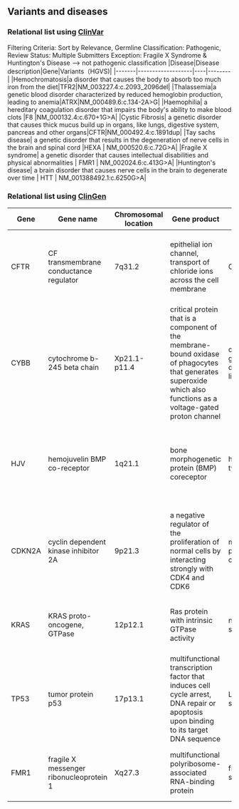 ## Variants and diseases

### Relational list using [ClinVar](https://www.ncbi.nlm.nih.gov/clinvar/)
Filtering Criteria: Sort by Relevance, Germline Classification: Pathogenic, Review Status: Multiple Submitters
Exception: Fragile X Syndrome & Huntington's Disease --> not pathogenic classification
|Disease|Disease description|Gene|Variants（HGVS)|
|-------|-------------------|----|--------|
|Hemochromatosis|a disorder that causes the body to absorb too much iron from the diet|TFR2|NM_003227.4:c.2093_2096del|
|Thalassemia|a genetic blood disorder characterized by reduced hemoglobin production, leading to anemia|ATRX|NM_000489.6:c.134-2A>G|
|Haemophilia|	a hereditary coagulation disorder that impairs the body's ability to make blood clots	|F8	|NM_000132.4:c.670+1G>A|
|Cystic Fibrosis|	a genetic disorder that causes thick mucus build up in organs, like lungs, digestive system, pancreas and other organs|CFTR|NM_000492.4:c.1891dup|
|Tay sachs disease|	a genetic disorder that results in the degeneration of nerve cells in the brain and spinal cord	|HEXA	|	NM_000520.6:c.72G>A|
|Fragile X syndrome|	a genetic disorder that causes intellectual disabilities and physical abnormalities |	FMR1	|	NM_002024.6:c.413G>A|
|Huntington's disease|	a brain disorder that causes nerve cells in the brain to degenerate over time	|	HTT	|	NM_001388492.1:c.6250G>A|


### Relational list using [ClinGen](https://clinicalgenome.org/)

|Gene|Gene name|Chromosomal location|Gene product|Disease|Disease description|
|----|---------|--------------------|------------|-------|-------------------|
|CFTR|CF transmembrane conductance regulator|7q31.2|epithelial ion channel, transport of chloride ions across the cell membrane|Cystic fibrosis|a genetic disorder characterized by the production of sweat with a high salt content and mucus secretions with an abnormal viscosity|
|CYBB|		cytochrome b-245 beta chain    |		Xp21.1-p11.4| critical protein that is a component of the membrane-bound oxidase of phagocytes that generates superoxide which also functions as a voltage-gated proton channel		|  chronic granulomatous disease (X-linked)	|	a primary immunodeficiency disorder of phagocytes that	result in increased amount of bacterial and fungal infections  of different organs |
|HJV|	hemojuvelin BMP co-receptor	  |	1q21.1	|	bone morphogenetic protein (BMP) coreceptor	|	hemochromatosis type 2A	(juvenile) |	an autosomal recessive disorder that results in severe iron loading and organ failure in young adults before 30 years of age	 |
|CDKN2A|	cyclin dependent kinase inhibitor 2A	|		9p21.3| a negative regulator of the proliferation of normal cells by interacting strongly with CDK4 and CDK6		|		melanoma-pancreatic cancer syndrome|		an inherited cancer predisposition syndrome where mutation carriers have a higher risk of developing malignant melanoma and/or pancreatic cancer |
|KRAS| KRAS proto-oncogene, GTPase|	12p12.1	|	Ras protein with intrinsic GTPase activity 	|	noonan syndrome	|	a genetic disorder that results in abnormal development of multiple body parts	|
|TP53|	tumor protein p53    	|		17p13.1|	multifunctional transcription factor that induces cell cycle arrest, DNA repair or apoptosis upon binding to its target DNA sequence 	|	Li-Fraumeni syndrome	|	a rare genetic disorder that increases the risk of the individual and their family members of developing cancer	 |
|FMR1	 |		  fragile X messenger ribonucleoprotein 1  |		Xq27.3|	multifunctional polyribosome-associated RNA-binding protein	|fragile X syndrome|a genetic disorder characterized by mild-to-moderate intellectual disability|
